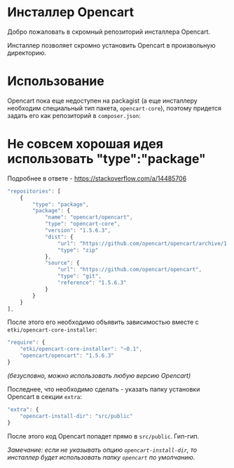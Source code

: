 # Инсталлер Opencart

Добро пожаловать в скромный репозиторий инсталлера Opencart.

Инсталлер позволяет скромно установить Opencart в произвольную директорию.

# Использование

Opencart пока еще недоступен на packagist (а еще инсталлеру необходим
специальный тип пакета, `opencart-core`), поэтому придется задать его как
репозиторий в `composer.json`:

# Не совсем хорошая идея использовать "type":"package"
Подробнее в ответе - https://stackoverflow.com/a/14485706 

```js
"repositories": [
    {
        "type": "package",
        "package": {
            "name": "opencart/opencart",
            "type": "opencart-core",
            "version": "1.5.6.3",
            "dist": {
                "url": "https://github.com/opencart/opencart/archive/1.5.6.3.zip",
                "type": "zip"
            },
            "source": {
                "url": "https://github.com/opencart/opencart",
                "type": "git",
                "reference": "1.5.6.3"
            }
        }
    }
],
```

После этого его необходимо объявить зависимостью вместе с
`etki/opencart-core-installer`:

```js
"require": {
    "etki/opencart-core-installer": "~0.1",
    "opencart/opencart": "1.5.6.3"
}
```

*(безусловно, можно использовать любую версию Opencart)*

Последнее, что необходимо сделать - указать папку установки Opencart в секции
`extra`:

```js
"extra": {
    "opencart-install-dir": "src/public"
}
```

После этого код Opencart попадет прямо в `src/public`. Гип-гип.

*Замечание: если не указывать опцию `opencart-install-dir`, то инсталлер будет
использовать папку `opencart` по умолчанию.*
